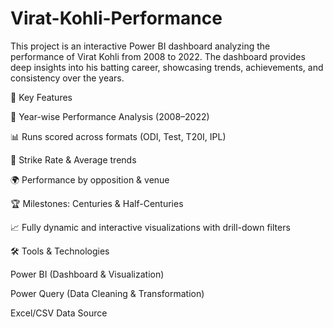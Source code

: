 # Virat-Kohli-Performance
This project is an interactive Power BI dashboard analyzing the performance of Virat Kohli from 2008 to 2022.
The dashboard provides deep insights into his batting career, showcasing trends, achievements, and consistency over the years.

🎯 Key Features

🏏 Year-wise Performance Analysis (2008–2022)

📊 Runs scored across formats (ODI, Test, T20I, IPL)

🔎 Strike Rate & Average trends

🌍 Performance by opposition & venue

🏆 Milestones: Centuries & Half-Centuries

📈 Fully dynamic and interactive visualizations with drill-down filters

🛠️ Tools & Technologies

Power BI (Dashboard & Visualization)

Power Query (Data Cleaning & Transformation)

Excel/CSV Data Source
